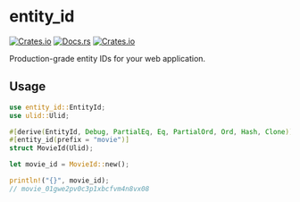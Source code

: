 # entity_id

[![Crates.io](https://img.shields.io/crates/v/entity_id.svg)](https://crates.io/crates/entity_id)
[![Docs.rs](https://docs.rs/entity_id/badge.svg)](https://docs.rs/entity_id/)
[![Crates.io](https://img.shields.io/crates/l/entity_id.svg)](https://github.com/maxdeviant/entity-id/blob/master/LICENSE)

Production-grade entity IDs for your web application.

## Usage

```rs
use entity_id::EntityId;
use ulid::Ulid;

#[derive(EntityId, Debug, PartialEq, Eq, PartialOrd, Ord, Hash, Clone)]
#[entity_id(prefix = "movie")]
struct MovieId(Ulid);

let movie_id = MovieId::new();

println!("{}", movie_id);
// movie_01gwe2pv0c3p1xbcfvm4n8vx08
```
